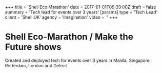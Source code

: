 +++
title = 'Shell Eco Marathon'
date = 2017-01-01T09:30:00Z
draft = false
summary = 'Tech lead for events over 3 years'
[params]
  type = 'Tech Lead'
  client = 'Shell UK'
  agency = 'Imagination'
  video = ''
+++

# Shell Eco-Marathon / Make the Future shows

Created and deployed tech for events over 3 years in Manila, Singapore, Rotterdam, London and Detroit
